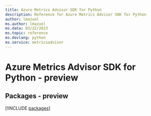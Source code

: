 ```yaml
---
title: Azure Metrics Advisor SDK for Python
description: Reference for Azure Metrics Advisor SDK for Python
author: lmazuel
ms.author: lmazuel
ms.data: 03/22/2023
ms.topic: reference
ms.devlang: python
ms.service: metricsadvisor
---
```

# Azure Metrics Advisor SDK for Python - preview
## Packages - preview
[!INCLUDE [packages](metrics-advisor-index.md)]